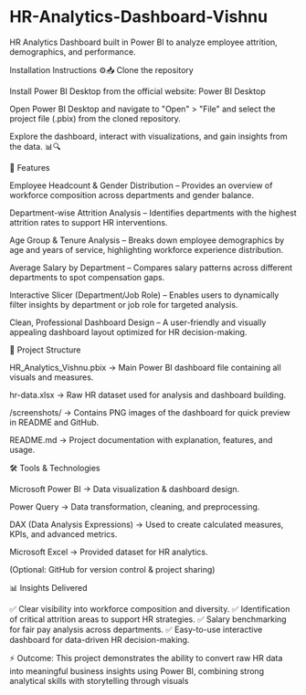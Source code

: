 # HR-Analytics-Dashboard-Vishnu
HR Analytics Dashboard built in Power BI to analyze employee attrition, demographics, and performance.

Installation Instructions ⚙️📥
Clone the repository

Install Power BI Desktop from the official website: Power BI Desktop

Open Power BI Desktop and navigate to "Open" > "File" and select the project file (.pbix) from the cloned repository.

Explore the dashboard, interact with visualizations, and gain insights from the data. 📊🔍

🚀 Features

Employee Headcount & Gender Distribution – Provides an overview of workforce composition across departments and gender balance.

Department-wise Attrition Analysis – Identifies departments with the highest attrition rates to support HR interventions.

Age Group & Tenure Analysis – Breaks down employee demographics by age and years of service, highlighting workforce experience distribution.

Average Salary by Department – Compares salary patterns across different departments to spot compensation gaps.

Interactive Slicer (Department/Job Role) – Enables users to dynamically filter insights by department or job role for targeted analysis.

Clean, Professional Dashboard Design – A user-friendly and visually appealing dashboard layout optimized for HR decision-making.

📂 Project Structure

HR_Analytics_Vishnu.pbix → Main Power BI dashboard file containing all visuals and measures.

hr-data.xlsx → Raw HR dataset used for analysis and dashboard building.

/screenshots/ → Contains PNG images of the dashboard for quick preview in README and GitHub.

README.md → Project documentation with explanation, features, and usage.

🛠 Tools & Technologies

Microsoft Power BI → Data visualization & dashboard design.

Power Query → Data transformation, cleaning, and preprocessing.

DAX (Data Analysis Expressions) → Used to create calculated measures, KPIs, and advanced metrics.

Microsoft Excel → Provided dataset for HR analytics.

(Optional: GitHub for version control & project sharing)

📊 Insights Delivered

✅ Clear visibility into workforce composition and diversity.
✅ Identification of critical attrition areas to support HR strategies.
✅ Salary benchmarking for fair pay analysis across departments.
✅ Easy-to-use interactive dashboard for data-driven HR decision-making.

⚡ Outcome: This project demonstrates the ability to convert raw HR data into meaningful business insights using Power BI, combining strong analytical skills with storytelling through visuals





